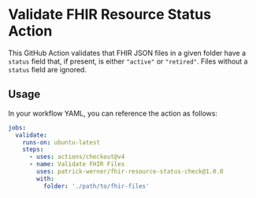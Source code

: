 # Validate FHIR Resource Status Action

This GitHub Action validates that FHIR JSON files in a given folder have a `status` field that, if present, is either `"active"` or `"retired"`. Files without a `status` field are ignored.

## Usage

In your workflow YAML, you can reference the action as follows:

```yaml
jobs:
  validate:
    runs-on: ubuntu-latest
    steps:
      - uses: actions/checkout@v4
      - name: Validate FHIR Files
        uses: patrick-werner/fhir-resource-status-check@1.0.0
        with:
          folder: './path/to/fhir-files'
